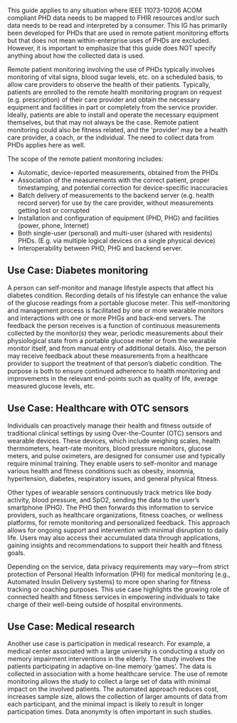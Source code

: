 This guide applies to any situation where IEEE 11073-10206 ACOM compliant PHD data needs to be mapped to FHIR resources and/or such data needs to be read and interpreted by a consumer. This IG has primarily been developed for PHDs that are used in remote patient monitoring efforts but that does not mean within-enterprise uses of PHDs are excluded. However, it is important to emphasize that this guide does NOT specify anything about how the collected data is used.

Remote patient monitoring involving the use of PHDs typically involves monitoring of vital signs, blood sugar levels, etc. on a scheduled basis, to allow care providers to observe the health of their patients. Typically, patients are enrolled to the remote health monitoring program on request (e.g. prescription) of their care provider and obtain the necessary equipment and facilities in part or completely from the service provider. Ideally, patients are able to install and operate the necessary equipment themselves, but that may not always be the case. Remote patient monitoring could also be fitness related, and the 'provider' may be a health care provider, a coach, or the individual. The need to collect data from PHDs applies here as well.

The scope of the remote patient monitoring includes:

* Automatic, device-reported measurements, obtained from the PHDs
* Association of the measurements with the correct patient, proper timestamping, and potential correction for device-specific inaccuracies
* Batch delivery of measurements to the backend server (e.g. health record server) for use by the care provider, without measurements getting lost or corrupted
* Installation and configuration of equipment (PHD, PHG) and facilities (power, phone, Internet)
* Both single-user (personal) and multi-user (shared with residents) PHDs. (E.g. via multiple logical devices on a single physical device)
* Interoperability between PHD, PHG and backend server.


Use Case: Diabetes monitoring
-
A person can self-monitor and manage lifestyle aspects that affect his diabetes condition. Recording details of his lifestyle can enhance the value of the glucose readings from a portable glucose meter. This self-monitoring and management process is facilitated by one or more wearable monitors and interactions with one or more PHGs and back-end servers. The feedback the person receives is a function of continuous measurements collected by the monitor(s) they wear, periodic measurements about their physiological state from a portable glucose meter or from the wearable monitor itself, and from manual entry of additional details. Also, the person may receive feedback about these measurements from a healthcare provider to support the treatment of that person’s diabetic condition. The purpose is both to ensure continued adherence to health monitoring and improvements in the relevant end-points such as quality of life, average measured glucose levels, etc.

Use Case: Healthcare with OTC sensors
-
Individuals can proactively manage their health and fitness outside of traditional clinical settings by using Over-the-Counter (OTC) sensors and wearable devices. These devices, which include weighing scales, health thermometers, heart-rate monitors, blood pressure monitors, glucose meters, and pulse oximeters, are designed for consumer use and typically require minimal training. They enable users to self-monitor and manage various health and fitness conditions such as obesity, insomnia, hypertension, diabetes, respiratory issues, and general physical fitness.

Other types of wearable sensors continuously track metrics like body activity, blood pressure, and SpO2, sending the data to the user’s smartphone (PHG). The PHG then forwards this information to service providers, such as healthcare organizations, fitness coaches, or wellness platforms, for remote monitoring and personalized feedback. This approach allows for ongoing support and intervention with minimal disruption to daily life. Users may also access their accumulated data through applications, gaining insights and recommendations to support their health and fitness goals.

Depending on the service, data privacy requirements may vary—from strict protection of Personal Health Information (PHI) for medical monitoring (e.g., Automated Insulin Delivery systems) to more open sharing for fitness tracking or coaching purposes. This use case highlights the growing role of connected health and fitness services in empowering individuals to take charge of their well-being outside of hospital environments.

Use Case: Medical research
-
Another use case is participation in medical research. For example, a medical center associated with a large university is conducting a study on memory impairment interventions in the elderly. The study involves the patients participating in adaptive on-line memory ‘games’. The data is collected in association with a home healthcare service. The use of remote monitoring allows the study to collect a large set of data with minimal impact on the involved patients. The automated approach reduces cost, increases sample size, allows the collection of larger amounts of data from each participant, and the minimal impact is likely to result in longer participation times. Data anonymity is often important in such studies. 
